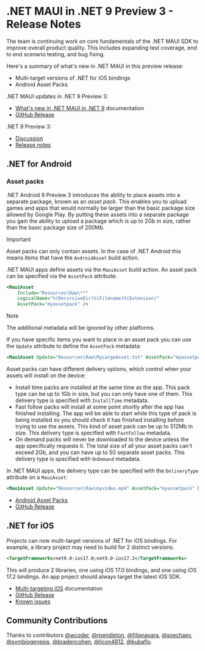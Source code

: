 # .NET MAUI in .NET 9 Preview 3 - Release Notes

The team is continuing work on core fundamentals of the .NET MAUI SDK to improve overall product quality. This includes expanding test coverage, end to end scenario testing, and bug fixing.

Here's a summary of what's new in .NET MAUI in this preview release:

- Multi-target versions of .NET for iOS bindings
- Android Asset Packs

.NET MAUI updates in .NET 9 Preview 3:

* [What's new in .NET MAUI in .NET 9](https://learn.microsoft.com/dotnet/maui/whats-new/dotnet-9) documentation
* [GitHub Release](https://aka.ms/maui9p3)

.NET 9 Preview 3:
* [Discussion](https://aka.ms/dotnet/9/preview3)
* [Release notes](./README.md)

## .NET for Android

### Asset packs

.NET Android 9 Preview 3 introduces the ability to place assets into a separate package, known as an *asset pack*. This enables you to upload games and apps that would normally be larger than the basic package size allowed by Google Play. By putting these assets into a separate package you gain the ability to upload a package which is up to 2Gb in size, rather than the basic package size of 200Mb.

> [!IMPORTANT]
> Asset packs can only contain assets. In the case of .NET Android this means items that have the `AndroidAsset` build action.

.NET MAUI apps define assets via the `MauiAsset` build action. An asset pack can be specified via the `AssetPack` attribute:

```xml
<MauiAsset
    Include="Resources\Raw\**"
    LogicalName="%(RecursiveDir)%(Filename)%(Extension)"
    AssetPack="myassetpack" />
```

> [!NOTE]
> The additional metadata will be ignored by other platforms.

If you have specific items you want to place in an asset pack you can use the `Update` attribute to define the `AssetPack` metadata:

```xml
<MauiAsset Update="Resources\Raw\MyLargeAsset.txt" AssetPack="myassetpack" />
```

Asset packs can have different delivery options, which control when your assets will install on the device:

- Install time packs are installed at the same time as the app. This pack type can be up to 1Gb in size, but you can only have one of them. This delivery type is specified with `InstallTime` metadata.
- Fast follow packs will install at some point shortly after the app has finished installing. The app will be able to start while this type of pack is being installed so you should check it has finished installing before trying to use the assets. This kind of asset pack can be up to 512Mb in size. This delivery type is specified with `FastFollow` metadata.
- On demand packs will never be downloaded to the device unless the app specifically requests it. The total size of all your asset packs can't exceed 2Gb, and you can have up to 50 separate asset packs. This delivery type is specified with `OnDemand` metadata.

In .NET MAUI apps, the delivery type can be specified with the `DeliveryType` attribute on a `MauiAsset`:

```xml
<MauiAsset Update="Resources\Raw\myvideo.mp4" AssetPack="myassetpack" DeliveryType="FastFollow" />
```
 
- [Android Asset Packs](https://github.com/dotnet/android/blob/main/Documentation/guides/AndroidAssetPacks.md)
- [GitHub Release](https://github.com/dotnet/android/releases/)

## .NET for iOS

Projects can now multi-target versions of .NET for iOS bindings. For example, a library project may need to build for 2 distinct versions.

```xml
<TargetFrameworks>net9.0-ios17.0;net9.0-ios17.2</TargetFrameworks>
```

This will produce 2 libraries, one using iOS 17.0 bindings, and one using iOS 17.2 bindings. An app project should always target the latest iOS SDK.

- [Multi-targeting iOS](https://github.com/xamarin/xamarin-macios/blob/main/docs/multi-target-framework.md) documentation
- [GitHub Release](https://github.com/xamarin/xamarin-macios/releases/)
- [Known issues](https://github.com/xamarin/xamarin-macios/wiki/Known-issues-in-.NET9)

## Community Contributions

Thanks to contributors [@wcoder](https://github.com/wcoder), [@rpendleton](https://github.com/rpendleton), [@filipnavara](https://github.com/filipnavara), [@snechaev](https://github.com/snechaev), [@symbiogenesis](https://github.com/symbiogenesis), [@bradencohen](https://github.com/bradencohen), [@licon4812](https://github.com/licon4812), [@kubaflo](https://github.com/kubaflo).